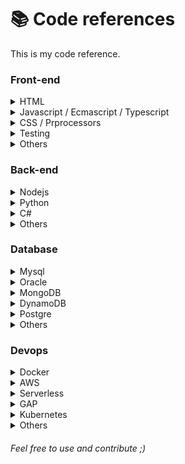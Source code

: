 # 📚 Code references
This is my code reference.

### Front-end
  
<details>
<summary>HTML</summary>

<!-- <!-- * [`View All`](/) --> 
#### Coming soon...
</details>

<details>
<summary>Javascript / Ecmascript / Typescript</summary>

* [`Angular`](/frontend/js/frameworks/angular)
* [`Design Patterns`](/)
* [`NestJS`](/)
* [`TypeORM`](/)
* [`Snippets`](/)
* [`React`](/)
* [`Vue`](/)
* [`Typescript`](/)
* [`Libraries`](/frontend/js)
* [`Links`](/frontend/js) 

</details>

<details>
<summary>CSS / Prprocessors</summary>

<!-- * [`View All`](/) --> 
#### Coming soon...
</details>  

<details>
  <summary>Testing</summary>

<!-- * [`View All`](/) --> 
#### Coming soon...
</details>  

<details>
  <summary>Others</summary>  

<!-- * [`View All`](/) --> 
#### Coming soon...
</details>  

### Back-end

<details>
<summary>Nodejs</summary>

<!-- * [`View All`](/) --> 
#### Coming soon...
</details>

<details>
<summary>Python</summary>

<!-- * [`View All`](/) --> 
#### Coming soon...
</details>

<details>
<summary>C#</summary>

<!-- * [`View All`](/) --> 
#### Coming soon...
</details>

<details>
<summary>Others</summary>

<!-- * [`View All`](/) --> 
#### Coming soon...
</details>

### Database

<details>
<summary>Mysql</summary>

<!-- * [`View All`](/) --> 
#### Coming soon...
</details>

<details>
<summary>Oracle</summary>

<!-- * [`View All`](/) --> 
#### Coming soon...
</details>

<details>
<summary>MongoDB</summary>

<!-- * [`View All`](/) --> 
#### Coming soon...
</details>

<details>
<summary>DynamoDB</summary>

<!-- * [`View All`](/) --> 
#### Coming soon...
</details>

<details>
<summary>Postgre</summary>

<!-- * [`View All`](/) --> 
#### Coming soon...
</details>

<details>
<summary>Others</summary>

<!-- * [`View All`](/) --> 
#### Coming soon...
</details>

### Devops

<details>
<summary>Docker</summary>

<!-- * [`View All`](/) --> 
#### Coming soon...
</details>

<details>
<summary>AWS</summary>

<!-- * [`View All`](/) --> 
#### Coming soon...
</details>

<details>
<summary>Serverless</summary>

<!-- * [`View All`](/) --> 
#### Coming soon...
</details>

<details>
<summary>GAP</summary>

<!-- * [`View All`](/) --> 
#### Coming soon...
</details>

<details>
<summary>Kubernetes</summary>

<!-- * [`View All`](/) --> 
#### Coming soon...
</details>

<details>
<summary>Others</summary>

<!-- * [`View All`](/) --> 
#### Coming soon...
</details>

###### Feel free to use and contribute ;)
